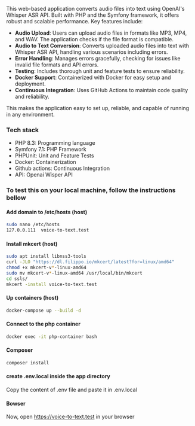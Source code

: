 This web-based application converts audio files into text using OpenAI's Whisper ASR API. Built with PHP and the Symfony framework, it offers robust and scalable performance. Key features include:

- **Audio Upload**: Users can upload audio files in formats like MP3, MP4, and WAV. The application checks if the file format is compatible.
- **Audio to Text Conversion**: Converts uploaded audio files into text with Whisper ASR API, handling various scenarios including errors.
- **Error Handling**: Manages errors gracefully, checking for issues like invalid file formats and API errors.
- **Testing**: Includes thorough unit and feature tests to ensure reliability.
- **Docker Support**: Containerized with Docker for easy setup and deployment.
- **Continuous Integration**: Uses GitHub Actions to maintain code quality and reliability.

This makes the application easy to set up, reliable, and capable of running in any environment.
### Tech stack

- PHP 8.3: Programming language
- Symfony 7.1: PHP Framework
- PHPUnit: Unit and Feature Tests
- Docker: Containerization
- Github actions: Continuous Integration
- API: Openai Wisper API

### To test this on your local machine, follow the instructions bellow

#### Add domain to /etc/hosts (host)

```bash
sudo nano /etc/hosts
127.0.0.111  voice-to-text.test
```

#### Install mkcert (host)

```bash
sudo apt install libnss3-tools
curl -JLO "https://dl.filippo.io/mkcert/latest?for=linux/amd64"
chmod +x mkcert-v*-linux-amd64
sudo mv mkcert-v*-linux-amd64 /usr/local/bin/mkcert
cd ssls/
mkcert -install voice-to-text.test
```

#### Up containers (host)

```bash
docker-compose up --build -d
```
#### Connect to the php container

```bash
docker exec -it php-container bash
```
#### Composer

```bash
composer install
```
#### create .env.local inside the app directory

Copy the content of .env file and paste it in .env.local

#### Bowser

Now, open https://voice-to-text.test in your browser